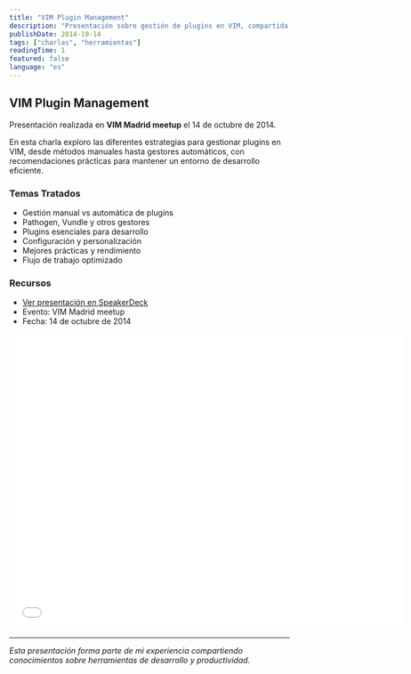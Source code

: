 ```yaml
---
title: "VIM Plugin Management"
description: "Presentación sobre gestión de plugins en VIM, compartida en el meetup de VIM Madrid."
publishDate: 2014-10-14
tags: ["charlas", "herramientas"]
readingTime: 1
featured: false
language: "es"
---
```


## VIM Plugin Management

Presentación realizada en **VIM Madrid meetup** el 14 de octubre de 2014.

En esta charla exploro las diferentes estrategias para gestionar plugins en VIM, desde métodos manuales hasta gestores automáticos, con recomendaciones prácticas para mantener un entorno de desarrollo eficiente.

### Temas Tratados

- Gestión manual vs automática de plugins
- Pathogen, Vundle y otros gestores
- Plugins esenciales para desarrollo
- Configuración y personalización
- Mejores prácticas y rendimiento
- Flujo de trabajo optimizado

### Recursos

- [Ver presentación en SpeakerDeck](https://speakerdeck.com/chernando/vim-plugin-management)
- Evento: VIM Madrid meetup
- Fecha: 14 de octubre de 2014

<iframe id="talk_frame_128643" class="speakerdeck-iframe" src="//speakerdeck.com/player/bcfad21035370132dd967e083072a8be" width="710" height="532" style="aspect-ratio:710/532; border:0; padding:0; margin:0; background:transparent;" frameborder="0" allowtransparency="true" allowfullscreen="allowfullscreen"></iframe>

---

*Esta presentación forma parte de mi experiencia compartiendo conocimientos sobre herramientas de desarrollo y productividad.*